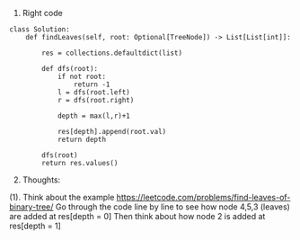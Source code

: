 

1. Right code
```
class Solution:
    def findLeaves(self, root: Optional[TreeNode]) -> List[List[int]]:
        
        res = collections.defaultdict(list)
        
        def dfs(root):
            if not root:
                return -1
            l = dfs(root.left)
            r = dfs(root.right)
            
            depth = max(l,r)+1     
            
            res[depth].append(root.val)            
            return depth
        
        dfs(root)
        return res.values()

```



2. Thoughts:

(1). Think about the example https://leetcode.com/problems/find-leaves-of-binary-tree/
Go through the code line by line to see how node 4,5,3 (leaves) are added at res[depth = 0]
Then think about how node 2 is added at res[depth = 1]
